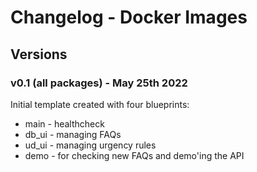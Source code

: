 # Changelog - Docker Images

## Versions

### v0.1 (all packages) - May 25th 2022

Initial template created with four blueprints:
* main - healthcheck
* db_ui - managing FAQs
* ud_ui - managing urgency rules
* demo - for checking new FAQs and demo'ing the API


